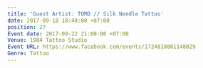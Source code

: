 ```yaml
---
title: 'Guest Artist: TOMO // Silk Needle Tattoo'
date: 2017-09-18 18:48:00 +07:00
position: 27
Event date: 2017-09-22 21:00:00 +07:00
Venue: 1984 Tattoo Studio
Event URL: https://www.facebook.com/events/1724819881148029
Genre: Tattoo
---
```


